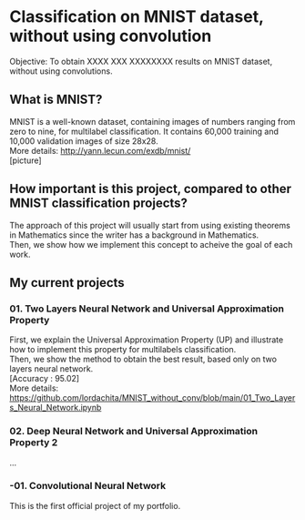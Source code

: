 # Classification on MNIST dataset, without using convolution

Objective: To obtain XXXX XXX XXXXXXXX results on MNIST dataset, without using convolutions.

## What is MNIST?
MNIST is a well-known dataset, containing images of numbers ranging from zero to nine, for multilabel classification. 
It contains 60,000 training and 10,000 validation images of size 28x28. </br>
More details: http://yann.lecun.com/exdb/mnist/ </br>
[picture]

## How important is this project, compared to other MNIST classification projects?
The approach of this project will usually start from using existing theorems in Mathematics since the writer has a background in Mathematics. </br>
Then, we show how we implement this concept to acheive the goal of each work.

## My current projects 
### 01. Two Layers Neural Network and Universal Approximation Property </br>
First, we explain the Universal Approximation Property (UP) and illustrate how to implement this property for multilabels classification. </br>
Then, we show the method to obtain the best result, based only on two layers neural network. </br>
[Accuracy : 95.02] </br>
More details: https://github.com/lordachita/MNIST_without_conv/blob/main/01_Two_Layers_Neural_Network.ipynb

### 02. Deep Neural Network and Universal Approximation Property 2

... </br>
### -01. Convolutional Neural Network 

This is the first official project of my portfolio. 
